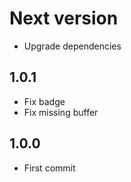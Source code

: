 # Next version
+ Upgrade dependencies

## 1.0.1
+ Fix badge
+ Fix missing buffer

## 1.0.0
+ First commit